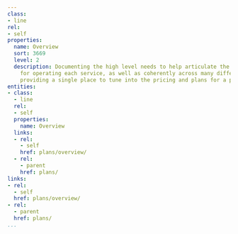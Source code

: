 ```yaml
---
class:
- line
rel:
- self
properties:
  name: Overview
  sort: 3669
  level: 2
  description: Documenting the high level needs to help articulate the plan in place
    for operating each service, as well as coherently across many different services,
    providing a single place to tune into the pricing and plans for a platform.
entities:
- class:
  - line
  rel:
  - self
  properties:
    name: Overview
  links:
  - rel:
    - self
    href: plans/overview/
  - rel:
    - parent
    href: plans/
links:
- rel:
  - self
  href: plans/overview/
- rel:
  - parent
  href: plans/
...
```

